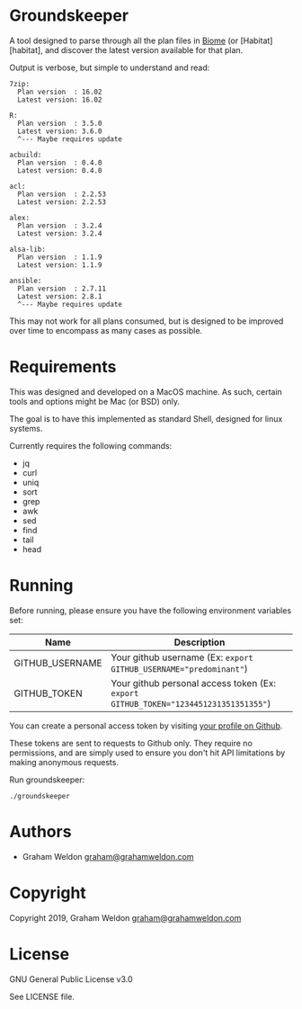 # Groundskeeper

A tool designed to parse through all the plan files in [Biome][biome] (or [Habitat][habitat], and discover the latest version available for that plan.

Output is verbose, but simple to understand and read:

```
7zip:
  Plan version  : 16.02
  Latest version: 16.02

R:
  Plan version  : 3.5.0
  Latest version: 3.6.0
  ^--- Maybe requires update

acbuild:
  Plan version  : 0.4.0
  Latest version: 0.4.0

acl:
  Plan version  : 2.2.53
  Latest version: 2.2.53

alex:
  Plan version  : 3.2.4
  Latest version: 3.2.4

alsa-lib:
  Plan version  : 1.1.9
  Latest version: 1.1.9

ansible:
  Plan version  : 2.7.11
  Latest version: 2.8.1
  ^--- Maybe requires update
```

This may not work for all plans consumed, but is designed to be improved over time to encompass as many cases as possible.

# Requirements

This was designed and developed on a MacOS machine. As such, certain tools and options might be Mac (or BSD) only.

The goal is to have this implemented as standard Shell, designed for linux systems.

Currently requires the following commands:

* jq
* curl
* uniq
* sort
* grep
* awk
* sed
* find
* tail
* head

# Running

Before running, please ensure you have the following environment variables set:

| Name | Description |
| --- | --- |
| GITHUB_USERNAME | Your github username (Ex: `export GITHUB_USERNAME="predominant"`) |
| GITHUB_TOKEN | Your github personal access token (Ex: `export GITHUB_TOKEN="1234451231351351355"`) |

You can create a personal access token by visiting [your profile on Github](https://github.com/settings/tokens).

These tokens are sent to requests to Github only. They require no permissions, and are simply used to ensure you don't hit API limitations by making anonymous requests.

Run groundskeeper:

```
./groundskeeper
```

# Authors

* Graham Weldon <graham@grahamweldon.com>

# Copyright

Copyright 2019, Graham Weldon <graham@grahamweldon.com>

# License

GNU General Public License v3.0

See LICENSE file.

[biome]: https://github.com/biome-sh
[biome]: https://github.com/habitat-sh
